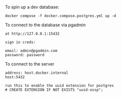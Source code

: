 To spin up a dev database:

```
docker compose -f docker.compose.postgres.yml up -d
```

To connect to the database via pgadmin

```
at http://127.0.0.1:15432

sign in creds:

email: admin@pgadmin.com
password: password
```

To connect to the server

```
address: host.docker.internal
host:5432
```

```
run this to enable the uuid extension for postgres
# CREATE EXTENSION IF NOT EXISTS "uuid-ossp";
```
